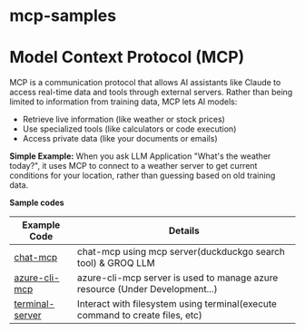 # mcp-samples

# Model Context Protocol (MCP)
MCP is a communication protocol that allows AI assistants like Claude to access real-time data and tools through external servers. Rather than being limited to information from training data, MCP lets AI models:

* Retrieve live information (like weather or stock prices)
* Use specialized tools (like calculators or code execution)
* Access private data (like your documents or emails)

**Simple Example:** When you ask LLM Application "What's the weather today?", it uses MCP to connect to a weather server to get current conditions for your location, rather than guessing based on old training data.

**Sample codes**

| Example Code                           | Details                                                    |
|--------------------------------|--------------------------------------------------------------------|
| [chat-mcp](chat-mcp/README.md) | chat-mcp using mcp server(duckduckgo search tool) & GROQ LLM       |
| [azure-cli-mcp](azure-cli-mcp/README.md) | azure-cli-mcp server is used to manage azure resource (Under Development...)       |
| [terminal-server](mcp/server/terminal-server/README.md) | Interact with filesystem using terminal(execute command to create files, etc)       |